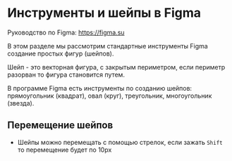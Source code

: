 # Инструменты и шейпы в Figma
Руководство по Figma: https://figma.su

В этом разделе мы рассмотрим стандартные инструменты Figma создание простых фигур (шейпов).

Шейп - это векторная фигура, с закрытым периметром, если периметр разорван то фигура становится путем.

В программе Figma есть инструменты по созданию шейпов: прямоугольник (квадрат), овал (круг), треугольник, многоугольник (звезда).

## Перемещение шейпов
* Шейпы можно перемещать с помощью стрелок, если зажать `Shift` то перемещение будет по 10px